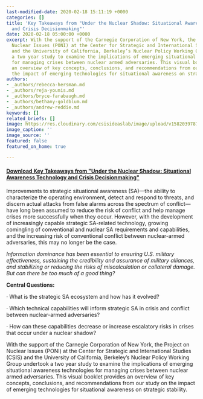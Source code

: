 ```yaml
---
last-modified-date: 2020-02-18 15:11:19 +0000
categories: []
title: 'Key Takeaways from "Under the Nuclear Shadow: Situational Awareness Technology
  and Crisis Decisionmaking"'
date: 2020-02-18 05:00:00 +0000
excerpt: With the support of the Carnegie Corporation of New York, the Project on
  Nuclear Issues (PONI) at the Center for Strategic and International Studies (CSIS)
  and the University of California, Berkeley’s Nuclear Policy Working Group undertook
  a two year study to examine the implications of emerging situational awareness technologies
  for managing crises between nuclear armed adversaries. This visual booklet provides
  an overview of key concepts, conclusions, and recommendations from our study on
  the impact of emerging technologies for situational awareness on strategic stability.
authors:
- _authors/rebecca-hersman.md
- _authors/reja-younis.md
- _authors/bryce-farabaugh.md
- _authors/bethany-goldblum.md
- _authors/andrew-reddie.md
keywords: []
related_briefs: []
image: https://res.cloudinary.com/csisideaslab/image/upload/v1582039787/on-the-radar/OTR_Booklet_Cover_f8q1mp.jpg
image_caption: ''
image_source: ''
featured: false
featured_on_home: true

---
```

#### [**Download Key Takeaways from "Under the Nuclear Shadow: Situational Awareness Technology and Crisis Decisionmaking"**](https://res.cloudinary.com/csisideaslab/image/upload/v1582040418/on-the-radar/OTR_UnderNuclearShadow_Booklet_WEB_kr1t0r.pdf "Visual Policy Brief")

Improvements to strategic situational awareness (SA)—the ability to characterize the operating environment, detect and respond to threats, and discern actual attacks from false alarms across the spectrum of conflict—have long been assumed to reduce the risk of conflict and help manage crises more successfully when they occur. However, with the development of increasingly capable strategic SA-related technology, growing comingling of conventional and nuclear SA requirements and capabilities, and the increasing risk of conventional conflict between nuclear-armed adversaries, this may no longer be the case.

_Information dominance has been essential to ensuring U.S. military effectiveness, sustaining the credibility and assurance of military alliances, and stabilizing or reducing the risks of miscalculation or collateral damage. But can there be too much of a good thing?_

**Central Questions:**

· What is the strategic SA ecosystem and how has it evolved?

· Which technical capabilities will inform strategic SA in crisis and conflict between nuclear-armed adversaries?

· How can these capabilities decrease or increase escalatory risks in crises that occur under a nuclear shadow?

With the support of the Carnegie Corporation of New York, the Project on Nuclear Issues (PONI) at the Center for Strategic and International Studies (CSIS) and the University of California, Berkeley’s Nuclear Policy Working Group undertook a two year study to examine the implications of emerging situational awareness technologies for managing crises between nuclear armed adversaries. This visual booklet provides an overview of key concepts, conclusions, and recommendations from our study on the impact of emerging technologies for situational awareness on strategic stability.